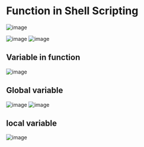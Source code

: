 Function in Shell Scripting
===========================

![image](https://user-images.githubusercontent.com/53966749/197682817-7d53db7e-7070-42ea-857f-5cf96c58cf4b.png)

![image](https://user-images.githubusercontent.com/53966749/197684820-7ffcdf2e-53e4-492b-9853-dcc81d74f05d.png)
![image](https://user-images.githubusercontent.com/53966749/197684963-093e924e-5065-4a2a-bb00-e2daac3a9897.png)

Variable in function
------------------------

![image](https://user-images.githubusercontent.com/53966749/197688258-a6582c6d-5559-4cf7-920b-b1ee7bd32b7a.png)

Global variable
-------------
![image](https://user-images.githubusercontent.com/53966749/197687964-5acec892-680f-4312-99c8-b2968dac748b.png)
![image](https://user-images.githubusercontent.com/53966749/197688115-addad1db-2634-4ebd-8d62-d5bc7078aa46.png)

local variable
--------------
![image](https://user-images.githubusercontent.com/53966749/197692074-b51b217c-7af2-40e6-8648-ba160c45875a.png)


